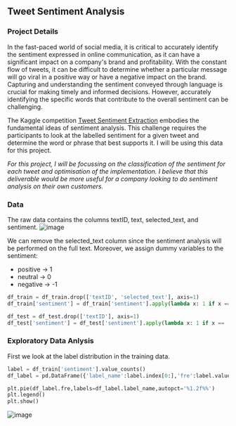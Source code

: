 ## Tweet Sentiment Analysis

### Project Details
In the fast-paced world of social media, it is critical to accurately identify the sentiment expressed in online communication, as it can have a significant impact on a company's brand and profitability. With the constant flow of tweets, it can be difficult to determine whether a particular message will go viral in a positive way or have a negative impact on the brand. Capturing and understanding the sentiment conveyed through language is crucial for making timely and informed decisions. However, accurately identifying the specific words that contribute to the overall sentiment can be challenging.

The Kaggle competition [Tweet Sentiment Extraction](https://www.kaggle.com/competitions/tweet-sentiment-extraction/overview) embodies the fundamental ideas of sentiment analysis. This challenge requires the participants to look at the labelled sentiment for a given tweet and determine the word or phrase that best supports it. I will be using this data for this project.

*For this project, I will be focussing on the classification of the sentiment for each tweet and optimisation of the implementation. I believe that this deliverable would be more useful for a company looking to do sentiment analysis on their own customers.* 

### Data
The raw data contains the columns textID, text, selected_text, and sentiment.
![image](https://user-images.githubusercontent.com/98208084/209868862-3cdb9179-cb41-4bfe-a284-d7d8476160fe.png)

We can remove the selected_text column since the sentiment analysis will be performed on the full text. Moreover, we assign dummy variables to the sentiment:
- positive &rarr; 1 
- neutral &rarr; 0 
- negative &rarr; -1

```python
df_train = df_train.drop(['textID', 'selected_text'], axis=1)
df_train['sentiment'] = df_train['sentiment'].apply(lambda x: 1 if x == 'positive' else 0 if x == 'neutral' else -1)

df_test = df_test.drop(['textID'], axis=1)
df_test['sentiment'] = df_test['sentiment'].apply(lambda x: 1 if x == 'positive' else 0 if x == 'neutral' else -1)
```

### Exploratory Data Anlysis
First we look at the label distribution in the training data. 

```python 
label = df_train['sentiment'].value_counts()
df_label = pd.DataFrame({'label_name':label.index[0:],'fre':label.values[0:]})

plt.pie(df_label.fre,labels=df_label.label_name,autopct='%1.2f%%')
plt.legend()
plt.show()
```
![image](https://user-images.githubusercontent.com/98208084/209869945-7005cbe4-d627-40f9-adaa-8fa56f7678bb.png)






